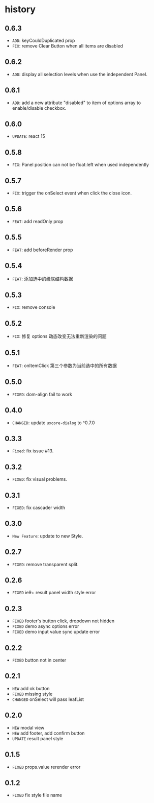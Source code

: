 # history

## 0.6.3

* `ADD`: keyCouldDuplicated prop
* `FIX`: remove Clear Button when all items are disabled

## 0.6.2

* `ADD`: display all selection levels when use the independent Panel.

## 0.6.1

* `ADD`: add a new attribute "disabled" to item of options array to enable/disable checkbox.

## 0.6.0

* `UPDATE`: react 15

## 0.5.8

* `FIX`: Panel position can not be float:left when used independently

## 0.5.7

* `FIX`: trigger the onSelect event when click the close icon.

## 0.5.6

* `FEAT`: add readOnly prop

## 0.5.5

* `FEAT`: add beforeRender prop

## 0.5.4

* `FEAT`: 添加选中的级联结构数据

## 0.5.3

* `FIX`: remove console

## 0.5.2

* `FIX`: 修复 options 动态改变无法重新渲染的问题

## 0.5.1

* `FEAT`: onItemClick 第三个参数为当前选中的所有数据

## 0.5.0

* `FIXED`: dom-align fail to work

## 0.4.0

* `CHANGED`: update `uxcore-dialog` to ^0.7.0

## 0.3.3

* `Fixed`: fix issue #13.

## 0.3.2

* `FIXED`: fix visual problems.

## 0.3.1

* `FIXED`: fix cascader width

## 0.3.0

* `New Feature`: update to new Style.

## 0.2.7

* `FIXED`: remove transparent split.

## 0.2.6

* `FIXED` ie9+ result panel width style error

## 0.2.3

* `FIXED` footer's button click, dropdown not hidden
* `FIXED` demo async options error
* `FIXED` demo input value sync update error

## 0.2.2

* `FIXED` button not in center

## 0.2.1

* `NEW` add ok button
* `FIXED` missing style
* `CHANGED` onSelect will pass leafList

## 0.2.0

* `NEW` modal view
* `NEW` add footer, add confirm button
* `UPDATE` result panel style

## 0.1.5

* `FIXED` props.value rerender error

## 0.1.2

* `FIXED` fix style file name
